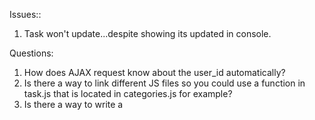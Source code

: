 Issues::

1) Task won't update...despite showing its updated in console.



Questions:
1) How does AJAX request know about the user_id automatically?
2) Is there a way to link different JS files so you could use a function in task.js that is located in categories.js for example?
3) Is there a way to write a <script> in the HTML that renders the HTML of the JS Code instead of hard coding it as a string within the actual JS code?